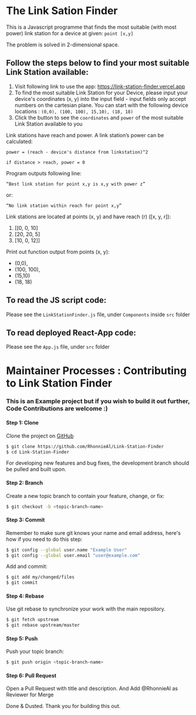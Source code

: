 # The Link Sation Finder

This is a Javascript programme that finds the most suitable (with most power) link station for a device at given:
``
point [x,y]
``

The problem is solved in 2-dimensional space.


## Follow the steps below to find your most suitable Link Station available:

1. Visit following link to use the app: https://link-station-finder.vercel.app
2. To find the most suitable Link Station for your Device, please input your device's coordinates (x, y) into the input field - input fields only accept numbers on the cartesian plane. You can start with the following device locations : `(0,0), (100, 100), 15,10), (18, 18)`
3. Click the button to see the `coordinates` and `power` of the most suitable Link Station available to you


Link stations have reach and power. A link station’s power can be calculated:
```
power = (reach - device's distance from linkstation)^2

if distance > reach, power = 0
```

Program outputs following line:
```
“Best link station for point x,y is x,y with power z”
```

or:

```
“No link station within reach for point x,y”
```

Link stations are located at points (x, y) and have reach (r) ([x, y, r]):
1. [[0, 0, 10]
2. [20, 20, 5]
3. [10, 0, 12]]

Print out function output from points (x, y):

- (0,0), 
- (100, 100), 
- (15,10)
- (18, 18)

## To read the JS script code:

Please see the `LinkStationFinder.js` file, under `Components` inside `src` folder

## To read deployed React-App code:

Please see the `App.js` file, under `src` folder

# Maintainer Processes : Contributing to Link Station Finder


### This is an Example project but if you wish to build it out further, Code Contributions are welcome :)

#### Step 1: Clone

Clone the project on [GitHub](https://github.com/RhonnieAl/Link-Station-Finder) 

   ``` bash
   $ git clone https://github.com/RhonnieAl/Link-Station-Finder
   $ cd Link-Station-Finder
   ```

For developing new features and bug fixes, the development branch should be pulled and built upon.

#### Step 2: Branch

Create a new topic branch to contain your feature, change, or fix:

   ``` bash
   $ git checkout -b <topic-branch-name>
   ```

#### Step 3: Commit

Remember to make sure git knows your name and email address, here's how if you need to do this step:

   ``` bash
   $ git config --global user.name "Example User"
   $ git config --global user.email "user@example.com"
   ```

Add and commit:

   ``` bash
   $ git add my/changed/files
   $ git commit
   ```

#### Step 4: Rebase

Use git rebase to synchronize your work with the main repository.

   ``` bash
   $ git fetch upstream
   $ git rebase upstream/master
   ```

#### Step 5: Push

Push your topic branch:

   ``` bash
   $ git push origin <topic-branch-name>
   ```

#### Step 6: Pull Request

Open a Pull Request with title and description. And Add @RhonnieAl as Reviewer for Merge

Done & Dusted. Thank you for building this out. 
